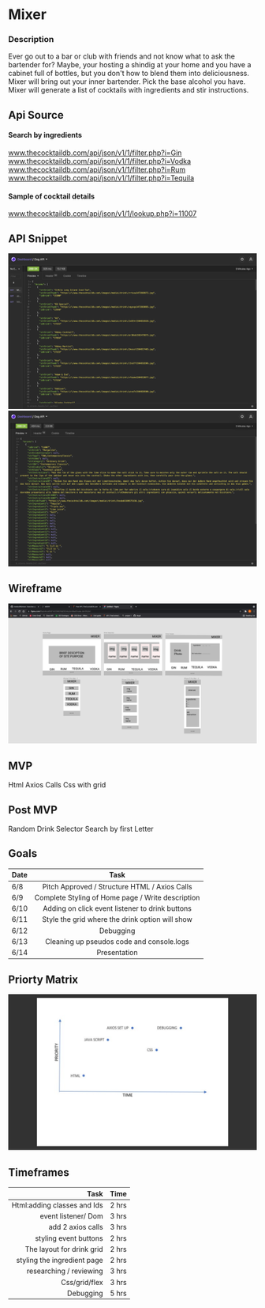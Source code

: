 #  Mixer

### Description
Ever go out to a bar or club with friends and not know what to ask the bartender for? Maybe, your hosting a shindig at your home and you have a cabinet full of bottles, but you don't how to blend them into deliciousness. 
Mixer will bring out your inner bartender. Pick the base alcohol you have. Mixer will generate a list of cocktails with ingredients and stir instructions. 

## Api Source 
#### Search by ingredients
www.thecocktaildb.com/api/json/v1/1/filter.php?i=Gin
www.thecocktaildb.com/api/json/v1/1/filter.php?i=Vodka
www.thecocktaildb.com/api/json/v1/1/filter.php?i=Rum
www.thecocktaildb.com/api/json/v1/1/filter.php?i=Tequila
#### Sample of cocktail details 
www.thecocktaildb.com/api/json/v1/1/lookup.php?i=11007


## API Snippet 
![](readmeimage/api_snippet.png)
![](readmeimage/detail.png)

## Wireframe

!["Homepage"](readmeimage/new_wire.png)



## MVP
Html
Axios Calls
Css with grid

## Post MVP
Random Drink Selector
Search by first Letter

## Goals
| Date  | Task                                              |
|-------|:-------------------------------------------------:|
|6/8    | Pitch Approved / Structure HTML / Axios Calls     |
|6/9    | Complete Styling  of Home page / Write description|
|6/10   | Adding on click event listener to drink buttons   |
|6/11   |Style the grid where the drink option will show    |
|6/12   |Debugging                                          |
|6/13   |Cleaning up pseudos code and console.logs          |
|6/14   |Presentation                                       |

## Priorty Matrix
![](readmeimage/Matrix.png)

## Timeframes
|Task                          | Time  |
|-----------------------------:|:-----:|
|Html:adding classes and Ids   | 2 hrs |
|event listener/ Dom           | 3 hrs |
|add 2 axios calls             | 3 hrs |
|styling event buttons         | 2 hrs |
|The layout for drink grid     | 2 hrs |
|styling the ingredient page   | 2 hrs |
|researching / reviewing       | 3 hrs |
|Css/grid/flex                 | 3 hrs |
|Debugging                     | 5 hrs |